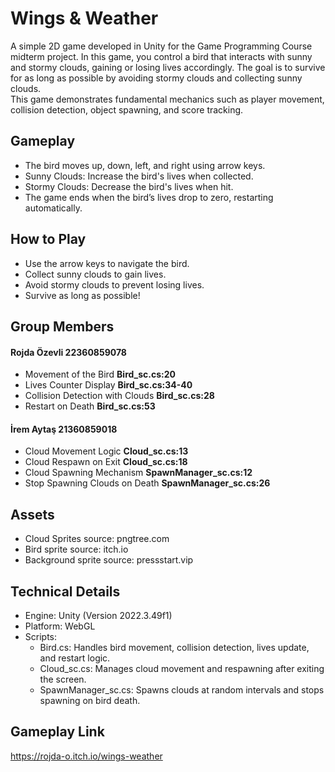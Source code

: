 # Wings & Weather
A simple 2D game developed in Unity for the Game Programming Course midterm project. In this game, you control a bird that interacts with sunny and stormy clouds, gaining or losing lives accordingly. The goal is to survive for as long as possible by avoiding stormy clouds and collecting sunny clouds. <br>
This game demonstrates fundamental mechanics such as player movement, collision detection, object spawning, and score tracking.
<br>
## Gameplay
- The bird moves up, down, left, and right using arrow keys.
- Sunny Clouds: Increase the bird's lives when collected.
- Stormy Clouds: Decrease the bird's lives when hit.
- The game ends when the bird’s lives drop to zero, restarting automatically.

## How to Play
- Use the arrow keys to navigate the bird.
- Collect sunny clouds to gain lives.
- Avoid stormy clouds to prevent losing lives.
- Survive as long as possible!

## Group Members
<h4>Rojda Özevli 22360859078</h4>

- Movement of the Bird   **Bird_sc.cs:20**
- Lives Counter Display  **Bird_sc.cs:34-40**
- Collision Detection with Clouds  **Bird_sc.cs:28**
- Restart on Death  **Bird_sc.cs:53**

<h4>İrem Aytaş  21360859018</h4>

- Cloud Movement Logic **Cloud_sc.cs:13**
- Cloud Respawn on Exit **Cloud_sc.cs:18**
- Cloud Spawning Mechanism **SpawnManager_sc.cs:12**
- Stop Spawning Clouds on Death **SpawnManager_sc.cs:26**

## Assets
- Cloud Sprites source: pngtree.com
- Bird sprite source: itch.io
- Background sprite source: pressstart.vip

## Technical Details

- Engine: Unity (Version 2022.3.49f1)
- Platform: WebGL
- Scripts:
  - Bird.cs: Handles bird movement, collision detection, lives update, and restart logic.
  - Cloud_sc.cs: Manages cloud movement and respawning after exiting the screen.
  - SpawnManager_sc.cs: Spawns clouds at random intervals and stops spawning on bird death.

## Gameplay Link
https://rojda-o.itch.io/wings-weather

